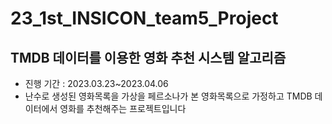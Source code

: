 # 23_1st_INSICON_team5_Project
## TMDB 데이터를 이용한 영화 추천 시스템 알고리즘
- 진행 기간 : 2023.03.23~2023.04.06 
- 난수로 생성된 영화목록을 가상을 페르소나가 본 영화목록으로 가정하고 TMDB 데이터에서 영화를 추천해주는 프로젝트입니다

